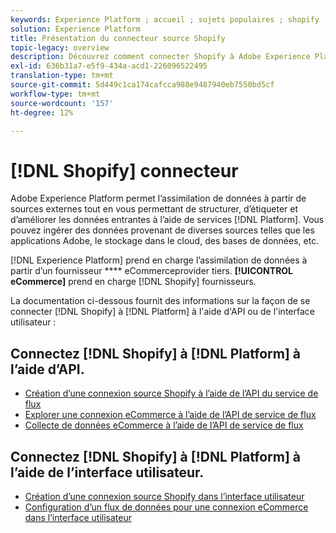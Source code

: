 ```yaml
---
keywords: Experience Platform ; accueil ; sujets populaires ; shopify ; Shopify ;
solution: Experience Platform
title: Présentation du connecteur source Shopify
topic-legacy: overview
description: Découvrez comment connecter Shopify à Adobe Experience Platform à l'aide d'API ou de l'interface utilisateur.
exl-id: 636b31a7-e5f9-434a-acd1-226096522495
translation-type: tm+mt
source-git-commit: 5d449c1ca174cafcca988e9487940eb7550bd5cf
workflow-type: tm+mt
source-wordcount: '157'
ht-degree: 12%

---
```


# [!DNL Shopify] connecteur

Adobe Experience Platform permet l’assimilation de données à partir de sources externes tout en vous permettant de structurer, d’étiqueter et d’améliorer les données entrantes à l’aide de services [!DNL Platform]. Vous pouvez ingérer des données provenant de diverses sources telles que les applications Adobe, le stockage dans le cloud, des bases de données, etc.

[!DNL Experience Platform] prend en charge l’assimilation de données à partir d’un fournisseur  **** eCommerceprovider tiers. **[!UICONTROL eCommerce]** prend en charge [!DNL Shopify] fournisseurs.

La documentation ci-dessous fournit des informations sur la façon de se connecter [!DNL Shopify] à [!DNL Platform] à l&#39;aide d&#39;API ou de l&#39;interface utilisateur :

## Connectez [!DNL Shopify] à [!DNL Platform] à l’aide d’API.

- [Création d’une connexion source Shopify à l’aide de l’API du service de flux](../../tutorials/api/create/ecommerce/shopify.md)
- [Explorer une connexion eCommerce à l’aide de l’API de service de flux](../../tutorials/api/explore/ecommerce.md)
- [Collecte de données eCommerce à l’aide de l’API de service de flux](../../tutorials/api/collect/ecommerce.md)

## Connectez [!DNL Shopify] à [!DNL Platform] à l’aide de l’interface utilisateur.

- [Création d’une connexion source Shopify dans l’interface utilisateur](../../tutorials/ui/create/ecommerce/shopify.md)
- [Configuration d’un flux de données pour une connexion eCommerce dans l’interface utilisateur](../../tutorials/ui/dataflow/ecommerce.md)
